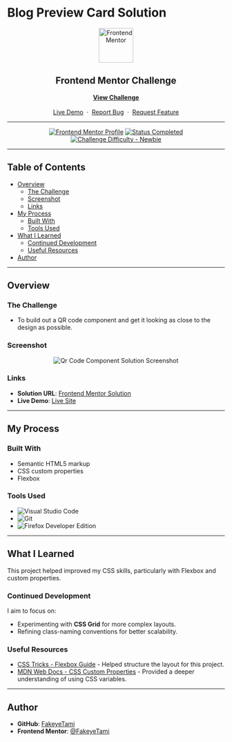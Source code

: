 # Blog Preview Card Solution

<div align="center">

  <img src="https://www.frontendmentor.io/static/images/logo-mobile.svg" alt="Frontend Mentor" width="80">

  <h2>Frontend Mentor Challenge</h2>
  <p>
    <a href="https://www.frontendmentor.io/challenges/qr-code-component-iux_sIO_H" target="_blank"><strong>View Challenge</strong></a>
    <br />
    <br />
    <a href="https://fakeyet.github.io/Qr-Code-Component/" target="_blank">Live Demo</a>
    &nbsp;·&nbsp;
    <a href="https://github.com/Fakeyet/Qr-Code-Component/issues" target="_blank">Report Bug</a>
    &nbsp;·&nbsp;
    <a href="https://github.com/Fakeyet/Qr-Code-Component/issues" target="_blank">Request Feature</a>
  </p>
</div>

---

<div align="center">

[![Frontend Mentor Profile](https://img.shields.io/badge/Profile-FakeyeTami-eee?style=for-the-badge&logo=frontendmentor)](https://www.frontendmentor.io/profile/FakeyeTami)
[![Status Completed](https://img.shields.io/badge/Status-Completed-brightgreen?style=for-the-badge)](#)
[![Challenge Difficulty - Newbie](https://img.shields.io/badge/Difficulty-Newbie-61BECD?style=for-the-badge&logo=frontendmentor)](https://www.frontendmentor.io/challenges?difficulties=1)

</div>

---

## Table of Contents

- [Overview](#overview)
  - [The Challenge](#the-challenge)
  - [Screenshot](#screenshot)
  - [Links](#links)
- [My Process](#my-process)
  - [Built With](#built-with)
  - [Tools Used](#tools-used)
- [What I Learned](#what-i-learned)
  - [Continued Development](#continued-development)
  - [Useful Resources](#useful-resources)
- [Author](#author)

---

## Overview

### The Challenge

- To build out a QR code component and get it looking as close to the design as possible.

### Screenshot

<div align="center">
  <img src="./assets/images/screenshot.jpg" alt="Qr Code Component Solution Screenshot">
</div>

### Links

- **Solution URL**: [Frontend Mentor Solution](https://www.frontendmentor.io/solutions/blog-preview-card-IMgMJSq9L2)
- **Live Demo**: [Live Site](https://fakeyet.github.io/Qr-Code-Component/)

---

## My Process

### Built With

- Semantic HTML5 markup
- CSS custom properties
- Flexbox

### Tools Used

- ![Visual Studio Code](https://img.shields.io/badge/Visual%20Studio%20Code-0078D7.svg?style=for-the-badge&logo=visual-studio-code&logoColor=white)
- ![Git](https://img.shields.io/badge/git-%23F05033.svg?style=for-the-badge&logo=git&logoColor=white)
- ![Firefox Developer Edition](https://img.shields.io/badge/Firefox%20Developer%20Edition-%23FF7139?style=for-the-badge&logo=firefox&logoColor=white)

---

## What I Learned

This project helped improved my CSS skills, particularly with Flexbox and custom properties.

### Continued Development

I aim to focus on:

- Experimenting with **CSS Grid** for more complex layouts.
- Refining class-naming conventions for better scalability.

### Useful Resources

- [CSS Tricks - Flexbox Guide](https://css-tricks.com/snippets/css/a-guide-to-flexbox/) - Helped structure the layout for this project.
- [MDN Web Docs - CSS Custom Properties](https://developer.mozilla.org/en-US/docs/Web/CSS/--*) - Provided a deeper understanding of using CSS variables.

---

## Author

- **GitHub**: [FakeyeTami](https://github.com/FakeyeTami)
- **Frontend Mentor**: [@FakeyeTami](https://www.frontendmentor.io/profile/FakeyeTami)
